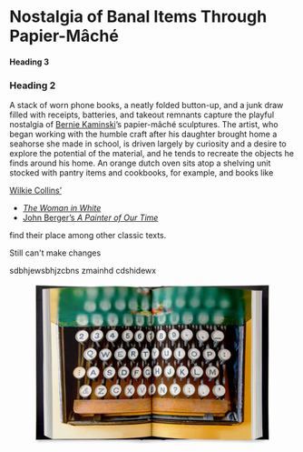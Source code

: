 # Nostalgia of Banal Items Through Papier-Mâché

#### Heading 3

### Heading 2

A stack of worn phone books, a neatly folded button-up, and a junk draw filled with receipts, batteries, and takeout remnants capture the playful nostalgia of [Bernie Kaminski](https://www.instagram.com/berniekaminski/)’s papier-mâché sculptures. The artist, who began working with the humble craft after his daughter brought home a seahorse she made in school, is driven largely by curiosity and a desire to explore the potential of the material, and he tends to recreate the objects he finds around his home. An orange dutch oven sits atop a shelving unit stocked with pantry items and cookbooks, for example, and books like&#x20;

[Wilkie Collins’ ](surreal-and-metaphorical-nature-of-annalise-neils-cyanotypes.md)

* [_The Woman in White_](inspiring-work/rebecca-greens-work.md)&#x20;
* [John Berger’s _A Painter of Our Time_ ](surreal-and-metaphorical-nature-of-annalise-neils-cyanotypes.md)

find their place among other classic texts.

Still can't make changes&#x20;





sdbhjewsbhjzcbns zmainhd cdshidewx&#x20;

<figure><img src=".gitbook/assets/image.png" alt=""><figcaption></figcaption></figure>

